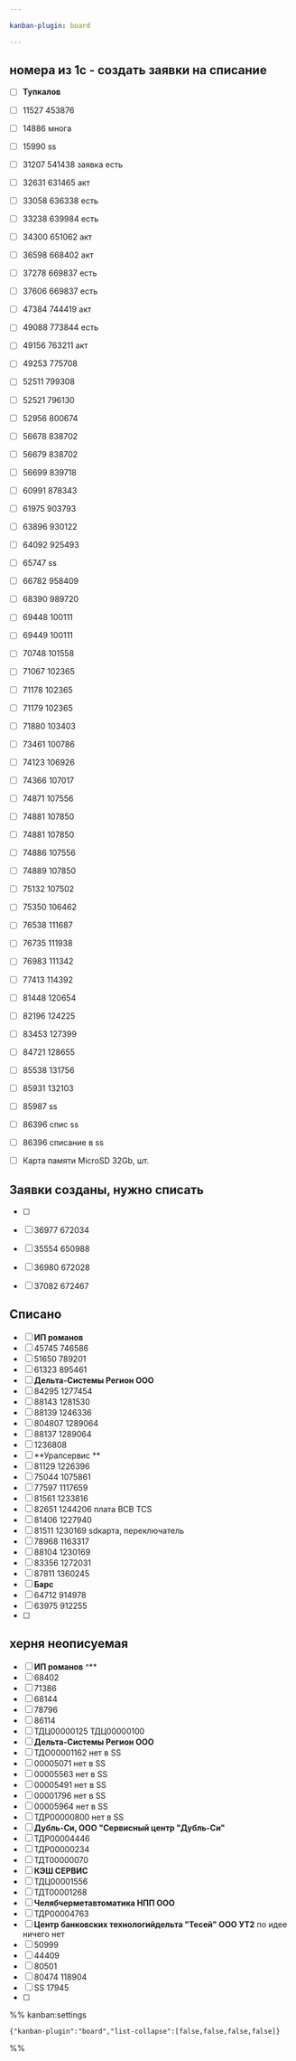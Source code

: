 ```yaml
---

kanban-plugin: board

---
```


## номера из 1с - создать заявки на списание

- [ ] **Тупкалов**
- [ ] 11527 453876
- [ ] 14886 многа
- [ ] 15990 ss
- [ ] 31207 541438 заявка есть
- [ ] 32631 631465 акт
- [ ] 33058 636338 есть
- [ ] 33238 639984 есть
- [ ] 34300 651062 акт
- [ ] 36598 668402 акт
- [ ] 37278 669837 есть
- [ ] 37606 669837 есть
- [ ] 47384 744419 акт
- [ ] 49088 773844 есть
- [ ] 49156 763211 акт
- [ ] 49253 775708
- [ ] 52511 799308
- [ ] 52521 796130
- [ ] 52956 800674
- [ ] 56678 838702
- [ ] 56679 838702
- [ ] 56699 839718
- [ ] 60991 878343
- [ ] 61975 903793
- [ ] 63896 930122
- [ ] 64092 925493
- [ ] 65747 ss
- [ ] 66782 958409
- [ ] 68390 989720
- [ ] 69448 100111
- [ ] 69449 100111
- [ ] 70748 101558
- [ ] 71067 102365
- [ ] 71178 102365
- [ ] 71179 102365
- [ ] 71880 103403
- [ ] 73461 100786
- [ ] 74123 106926
- [ ] 74366 107017
- [ ] 74871 107556
- [ ] 74881 107850
- [ ] 74881 107850
- [ ] 74886 107556
- [ ] 74889 107850
- [ ] 75132 107502
- [ ] 75350 106462
- [ ] 76538 111687
- [ ] 76735 111938
- [ ] 76983 111342
- [ ] 77413 114392
- [ ] 81448 120654
- [ ] 82196 124225
- [ ] 83453 127399
- [ ] 84721 128655
- [ ] 85538 131756
- [ ] 85931 132103
- [ ] 85987 ss
- [ ] 86396 спис ss
- [ ] 86396 списание в ss
- [ ] Карта памяти MicroSD 32Gb, шт.


## Заявки созданы, нужно списать

- [ ] 
- [ ] 36977 672034
- [ ] 35554 650988
- [ ] 36980 672028
- [ ] 37082 672467


## Списано

- [ ] **ИП романов**
- [ ] 45745 746586
- [ ] 51650 789201
- [ ] 61323 895461
- [ ] **Дельта-Системы Регион ООО**
- [ ] 84295 1277454
- [ ] 88143 1281530
- [ ] 88139 1246336
- [ ] 804807 1289064
- [ ] 88137 1289064
- [ ] 1236808
- [ ] **Уралсервис **
- [ ] 81129 1226396
- [ ] 75044 1075861
- [ ] 77597 1117659
- [ ] 81561 1233816
- [ ] 82651 1244206 плата BCB TCS
- [ ] 81406 1227940
- [ ] 81511 1230169 sdкарта, переключатель
- [ ] 78968 1163317
- [ ] 88104 1230169
- [ ] 83356 1272031
- [ ] 87811 1360245
- [ ] **Барс**
- [ ] 64712 914978
- [ ] 63975 912255
- [ ] 


## херня неописуемая

- [ ] **ИП романов** ^**
- [ ] 68402
- [ ] 71386
- [ ] 68144
- [ ] 78796
- [ ] 86114
- [ ] ТДЦ00000125 ТДЦ00000100
- [ ] **Дельта-Системы Регион ООО**
- [ ] ТДО00001162 нет в SS
- [ ] 00005071 нет в SS
- [ ] 00005563 нет в SS
- [ ] 00005491 нет в SS
- [ ] 00001796 нет в SS
- [ ] 00005964 нет в SS
- [ ] ТДР00000800 нет в SS
- [ ] **Дубль-Си, ООО "Сервисный центр "Дубль-Си"**
- [ ] ТДР00004446
- [ ] ТДР00000234
- [ ] ТДТ00000070
- [ ] **КЭШ СЕРВИС**
- [ ] ТДЦ00001556
- [ ] ТДТ00001268
- [ ] **Челябчерметавтоматика НПП ООО**
- [ ] ТДР00004763
- [ ] **Центр банковских технологийдельта "Тесей" ООО УТ2** по идее ничего нет
- [ ] 50999
- [ ] 44409
- [ ] 80501
- [ ] 80474 118904
- [ ] SS 17945
- [ ] 




%% kanban:settings
```
{"kanban-plugin":"board","list-collapse":[false,false,false,false]}
```
%%
